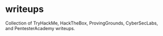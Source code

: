# writeups
Collection of TryHackMe, HackTheBox, ProvingGrounds, CyberSecLabs, and PentesterAcademy writeups.

